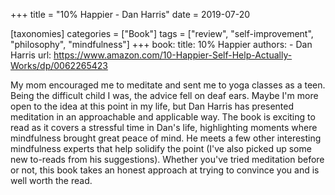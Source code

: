 +++
title = "10% Happier - Dan Harris"
date = 2019-07-20

[taxonomies]
categories = ["Book"]
tags = ["review", "self-improvement", "philosophy", "mindfulness"]
+++
book:
    title: 10% Happier
    authors: 
        - Dan Harris
    url: https://www.amazon.com/10-Happier-Self-Help-Actually-Works/dp/0062265423

My mom encouraged me to meditate and sent me to yoga classes as a teen. 
Being the difficult child I was, the advice fell on deaf ears.
Maybe I'm more open to the idea at this point in my life, but Dan Harris has presented meditation in an approachable and applicable way.
The book is exciting to read as it covers a stressful time in Dan's life, highlighting moments where mindfulness brought great peace of mind.
He meets a few other interesting mindfulness experts that help solidify the point (I've also picked up some new to-reads from his suggestions).
Whether you've tried meditation before or not, this book takes an honest approach at trying to convince you and is well worth the read.
